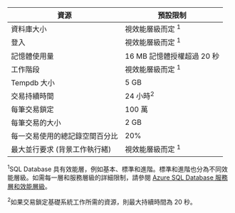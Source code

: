 | 資源 | 預設限制 |
| --- | --- |
| 資料庫大小 |視效能層級而定 <sup>1</sup> |
| 登入 |視效能層級而定 <sup>1</sup> |
| 記憶體使用量 |16 MB 記憶體授權超過 20 秒 |
| 工作階段 |視效能層級而定 <sup>1</sup> |
| Tempdb 大小 |5 GB |
| 交易持續時間 |24 小時<sup>2</sup> |
| 每筆交易鎖定 |100 萬 |
| 每筆交易的大小 |2 GB |
| 每一交易使用的總記錄空間百分比 |20% |
| 最大並行要求 (背景工作執行緒) |視效能層級而定 <sup>1</sup> |

<sup>1</sup>SQL Database 具有效能層，例如基本、標準和進階。標準和進階也分為不同效能層級。如需每一層和服務層級的詳細限制，請參閱 [Azure SQL Database 服務層和效能層級](https://msdn.microsoft.com/library/azure/dn741336.aspx)。

<sup>2</sup>如果交易鎖定基礎系統工作所需的資源，則最大持續時間為 20 秒。

<!---HONumber=August15_HO7-->
